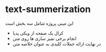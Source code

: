 # text-summerization
این مینی پروژه شامل سه بخش است

+ کرال یک صفحه از ویکی پدیا   
+ انجام برخی تمیز سازی ها روی متن
+ در نهایت ارائه جملات کلیدی به عنوان خلاصه متن 

